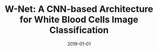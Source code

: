 ---
title: "W-Net: A CNN-based Architecture for White Blood Cells Image Classification"
collection: publications
permalink: /publication/2019-01-01-W-Net-A-CNN-based-Architecture-for-White-Blood-Cells-Image-Classification
date: 2019-01-01
venue: 'CoRR'
paperurl: 'http://arxiv.org/abs/1910.01091'
citation: ' Changhun Jung,  Mohammed Abuhamad,  Jumabek Alikhanov,  David Mohaisen,  Kyungja Han,  DaeHun Nyang, &quot;W-Net: A CNN-based Architecture for White Blood Cells Image Classification.&quot; CoRR, 2019.'
---